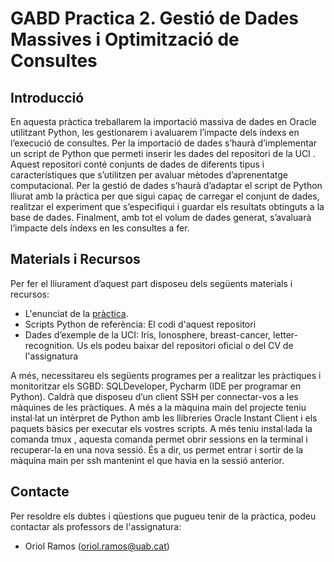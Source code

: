 # GABD Practica 2. Gestió de Dades Massives i Optimització de Consultes
## Introducció
En aquesta pràctica treballarem la importació massiva de dades en Oracle utilitzant Python, les gestionarem i avaluarem l’impacte dels índexs en l’execució de consultes. Per la importació de dades s’haurà d’implementar un script de Python que permeti inserir les dades del repositori de la UCI . Aquest repositori conté conjunts de dades de diferents tipus i característiques que s’utilitzen per avaluar mètodes d’aprenentatge computacional. Per la gestió de dades s’haurà d’adaptar el script de Python lliurat amb la pràctica per que sigui capaç de carregar el conjunt de dades, realitzar el experiment que s’especifiqui i guardar els resultats obtinguts a la base de dades. Finalment, amb tot el volum de dades generat, s’avaluarà l’impacte dels índexs en les consultes a fer.

## Materials i Recursos
Per fer el lliurament d’aquest part disposeu dels següents materials i recursos:
- L'enunciat de la [pràctica](Enunciat_Practica_2.pdf).
- Scripts Python de referència: El codi d'aquest repositori 
- Dades d’exemple de la UCI: Iris, Ionosphere, breast-cancer, letter-recognition. Us els podeu baixar del repositori oficial o del CV de l'assignatura

A més, necessitareu els següents programes per a realitzar les pràctiques i monitoritzar els SGBD: SQLDeveloper, Pycharm (IDE per programar en Python). Caldrà que disposeu d’un client SSH per connectar-vos a les màquines de les pràctiques. A més a la màquina main del projecte teniu instal·lat un intèrpret de Python amb les llibreries Oracle Instant Client i els paquets bàsics per executar els vostres scripts. A més teniu instal·lada la comanda tmux , aquesta comanda permet obrir sessions en la terminal i recuperar-la en una nova sessió. És a dir, us permet entrar i sortir de la màquina main per ssh mantenint el que havia en la sessió anterior.

## Contacte
Per resoldre els dubtes i qüestions que pugueu tenir de la pràctica, podeu contactar als professors de l'assignatura:
- Oriol Ramos (oriol.ramos@uab.cat)

